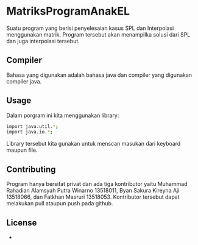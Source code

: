 # MatriksProgramAnakEL
Suatu program yang berisi penyelesaian kasus SPL dan Interpolasi menggunakan matrik. Program  tersebut akan menampilka solusi dari SPL dan juga interpolasi tersebut.

## Compiler
Bahasa yang digunakan adalah bahasa java dan compiler yang digunakan compiler java.

## Usage
Dalam porgram ini kita menggunakan library:
```bash
import java.util.*;
import java.io.*;
```
Library tersebut kita gunakan untuk menscan masukan dari keyboard maupun file. 

## Contributing
Program hanya bersifat privat dan ada tiga kontributor yaitu Muhammad Rahadian Alamsyah Putra Winarno 13518011, Byan Sakura Kireyna Aji	13518066, dan Fatkhan Masruri 13518053. Kontributor tersebut dapat melakukan pull ataupun push pada github.

## License
-
